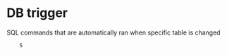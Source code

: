 # DB trigger

SQL commands that are automatically ran when specific table is changed

~~~ python
    S
~~~